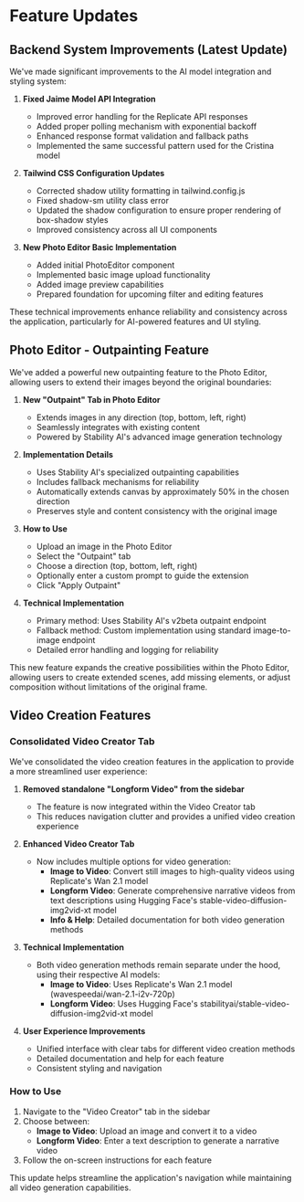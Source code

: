 # Feature Updates

## Backend System Improvements (Latest Update)

We've made significant improvements to the AI model integration and styling system:

1. **Fixed Jaime Model API Integration**
   - Improved error handling for the Replicate API responses
   - Added proper polling mechanism with exponential backoff
   - Enhanced response format validation and fallback paths
   - Implemented the same successful pattern used for the Cristina model

2. **Tailwind CSS Configuration Updates**
   - Corrected shadow utility formatting in tailwind.config.js
   - Fixed shadow-sm utility class error
   - Updated the shadow configuration to ensure proper rendering of box-shadow styles
   - Improved consistency across all UI components

3. **New Photo Editor Basic Implementation**
   - Added initial PhotoEditor component
   - Implemented basic image upload functionality
   - Added image preview capabilities
   - Prepared foundation for upcoming filter and editing features

These technical improvements enhance reliability and consistency across the application, particularly for AI-powered features and UI styling.

## Photo Editor - Outpainting Feature

We've added a powerful new outpainting feature to the Photo Editor, allowing users to extend their images beyond the original boundaries:

1. **New "Outpaint" Tab in Photo Editor**
   - Extends images in any direction (top, bottom, left, right)
   - Seamlessly integrates with existing content
   - Powered by Stability AI's advanced image generation technology

2. **Implementation Details**
   - Uses Stability AI's specialized outpainting capabilities
   - Includes fallback mechanisms for reliability
   - Automatically extends canvas by approximately 50% in the chosen direction
   - Preserves style and content consistency with the original image

3. **How to Use**
   - Upload an image in the Photo Editor
   - Select the "Outpaint" tab
   - Choose a direction (top, bottom, left, right)
   - Optionally enter a custom prompt to guide the extension
   - Click "Apply Outpaint"

4. **Technical Implementation**
   - Primary method: Uses Stability AI's v2beta outpaint endpoint
   - Fallback method: Custom implementation using standard image-to-image endpoint
   - Detailed error handling and logging for reliability

This new feature expands the creative possibilities within the Photo Editor, allowing users to create extended scenes, add missing elements, or adjust composition without limitations of the original frame.

## Video Creation Features

### Consolidated Video Creator Tab

We've consolidated the video creation features in the application to provide a more streamlined user experience:

1. **Removed standalone "Longform Video" from the sidebar**
   - The feature is now integrated within the Video Creator tab
   - This reduces navigation clutter and provides a unified video creation experience

2. **Enhanced Video Creator Tab**
   - Now includes multiple options for video generation:
     - **Image to Video**: Convert still images to high-quality videos using Replicate's Wan 2.1 model
     - **Longform Video**: Generate comprehensive narrative videos from text descriptions using Hugging Face's stable-video-diffusion-img2vid-xt model
     - **Info & Help**: Detailed documentation for both video generation methods

3. **Technical Implementation**
   - Both video generation methods remain separate under the hood, using their respective AI models:
     - **Image to Video**: Uses Replicate's Wan 2.1 model (wavespeedai/wan-2.1-i2v-720p)
     - **Longform Video**: Uses Hugging Face's stabilityai/stable-video-diffusion-img2vid-xt model

4. **User Experience Improvements**
   - Unified interface with clear tabs for different video creation methods
   - Detailed documentation and help for each feature
   - Consistent styling and navigation

### How to Use

1. Navigate to the "Video Creator" tab in the sidebar
2. Choose between:
   - **Image to Video**: Upload an image and convert it to a video
   - **Longform Video**: Enter a text description to generate a narrative video
3. Follow the on-screen instructions for each feature

This update helps streamline the application's navigation while maintaining all video generation capabilities. 